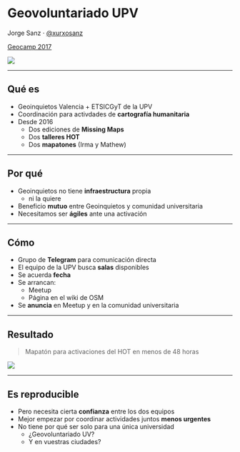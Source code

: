 Geovoluntariado UPV
====================

Jorge Sanz · [@xurxosanz](http://twitter.com/xurxosanz)

[Geocamp 2017](http://2017.geocamp.es)

![](http://2017.geocamp.es/assets/img/pulpo2017-301x205.png)

---

## Qué es

* Geoinquietos Valencia + ETSICGyT de la UPV
* Coordinación para activdades de **cartografía humanitaria**
* Desde 2016
  * Dos ediciones de **Missing Maps**
  * Dos **talleres HOT**
  * Dos **mapatones** (Irma y Mathew)

---

## Por qué

* Geoinquietos no tiene **infraestructura** propia
  * ni la quiere
* Beneficio **mutuo** entre Geoinquietos y comunidad universitaria
* Necesitamos ser **ágiles** ante una activación

---

## Cómo

* Grupo de **Telegram** para comunicación directa
* El equipo de la UPV busca **salas** disponibles
* Se acuerda **fecha**
* Se arrancan:
  * Meetup
  * Página en el wiki de OSM
* Se **anuncia** en Meetup y en la comunidad universitaria

---

## Resultado

> Mapatón para activaciones del HOT en menos de 48 horas

![](https://scontent-mad1-1.xx.fbcdn.net/v/t31.0-8/21729039_1724290394249765_3281892243221196531_o.jpg?oh=8d2f13beaa824667dbdcaaa5abda5562&oe=5A15D79B) <!-- .element style="width:60%;" -->

---

## Es reproducible

* Pero necesita cierta **confianza** entre los dos equipos
* Mejor empezar por coordinar actividades juntos **menos urgentes**
* No tiene por qué ser solo para una única universidad
  * ¿Geovoluntariado UV?
  * Y en vuestras ciudades?
